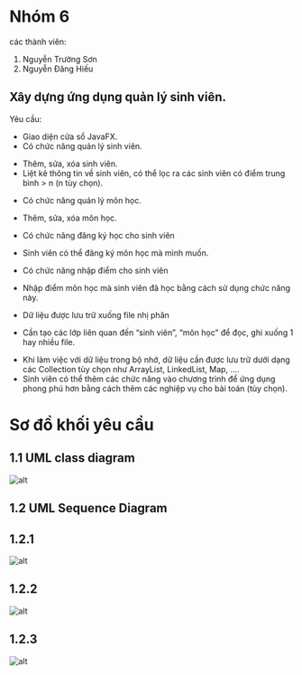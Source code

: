 
# Nhóm 6
các thành viên:
  1. Nguyễn Trường Sơn
  2. Nguyễn Đăng Hiếu
## Xây dựng ứng dụng quản lý sinh viên.
Yêu cầu:
- Giao diện cửa sổ JavaFX.
- Có chức năng quản lý sinh viên.
+ Thêm, sửa, xóa sinh viên.
+ Liệt kê thông tin về sinh viên, có thể lọc ra các sinh viên có điểm trung bình > n (n tùy chọn).
- Có chức năng quản lý môn học.
+ Thêm, sửa, xóa môn học.
- Có chức năng đăng ký học cho sinh viên
+ Sinh viên có thể đăng ký môn học mà mình muốn.
- Có chức năng nhập điểm cho sinh viên
+ Nhập điểm môn học mà sinh viên đã học bằng cách sử dụng chức năng này.
- Dữ liệu được lưu trữ xuống file nhị phân
+ Cần tạo các lớp liên quan đến “sinh viên”, “môn học” để đọc, ghi xuống 1 hay nhiều file.
- Khi làm việc với dữ liệu trong bộ nhớ, dữ liệu cần được lưu trữ dưới dạng các Collection tùy chọn
như ArrayList, LinkedList, Map, ….
- Sinh viên có thể thêm các chức năng vào chương trình để ứng dụng phong phú hơn bằng cách thêm
các nghiệp vụ cho bài toán (tùy chọn).
# Sơ đồ khối yêu cầu
## 1.1 UML class diagram

  ![alt](https://github.com/ToiTenSon/oop_group6_n03/blob/main/img/%E1%BA%A2nh%20ch%E1%BB%A5p%20m%C3%A0n%20h%C3%ACnh%202024-09-21%20173237.png)
## 1.2 UML Sequence Diagram
## 1.2.1
![alt](https://github.com/ToiTenSon/oop_group6_n03/blob/main/img/%C4%91a%CC%86ng%20ky%CC%81%20ho%CC%A3c.png)
## 1.2.2

![alt](https://github.com/ToiTenSon/oop_group6_n03/blob/main/img/tra%20cu%CC%9B%CC%81u%20sv.png)
## 1.2.3

![alt](https://github.com/ToiTenSon/oop_group6_n03/blob/main/img/nha%CC%A3%CC%82p%20%C4%91ie%CC%82%CC%89m%20sinh%20vie%CC%82n.png)
